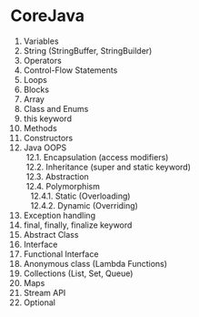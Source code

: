 # CoreJava

1. Variables
2. String (StringBuffer, StringBuilder)
3. Operators
4. Control-Flow Statements
5. Loops
6. Blocks
7. Array
8. Class and Enums
9. this keyword
10. Methods
11. Constructors 
12. Java OOPS\
&nbsp;12.1. Encapsulation (access modifiers)\
&nbsp;12.2. Inheritance (super and static keyword)\
&nbsp;12.3. Abstraction\
&nbsp;12.4. Polymorphism\
&nbsp;&nbsp;&nbsp;12.4.1. Static (Overloading)\
&nbsp;&nbsp;&nbsp;12.4.2. Dynamic (Overriding)
14. Exception handling
15. final, finally, finalize keyword
16. Abstract Class
17. Interface
18. Functional Interface
19. Anonymous class (Lambda Functions)
20. Collections (List, Set, Queue)
21. Maps
22. Stream API
23. Optional
